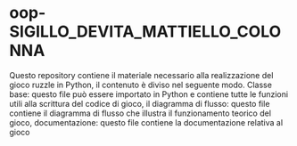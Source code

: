 # oop-SIGILLO_DEVITA_MATTIELLO_COLONNA
Questo repository contiene il materiale necessario alla realizzazione del gioco ruzzle in Python, il contenuto è diviso nel seguente modo. Classe base: questo file può essere importato in Python e contiene tutte le funzioni utili alla scrittura del codice di gioco, il diagramma di flusso: questo file contiene il diagramma di flusso che illustra il funzionamento teorico del gioco, documentazione: questo file contiene la documentazione relativa al gioco 
